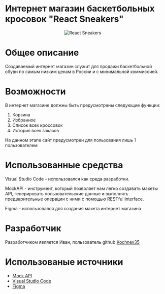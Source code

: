 # Интернет магазин баскетбольных кросовок "React Sneakers"
<p align="center">
  <img src="https://telegra.ph/file/52bebce7002e1858c42fc.jpg" alt="React Sneakers"/>
</p>

# Общее описание
Создаваемый интернет магазин служит для продажи баскетбольной обуви по самым низким ценам в России и с минимальной коммиссией.
  
# Возможности
В интернет магазине должны быть предусмотрены следующие функции:
1. Корзина
2. Избранное
3. Список всех кроссовок
4. История всех заказов

На данном этапе сайт предусмотрен для пользования лишь 1 пользователем

# Использованные средства

Visual Studio Code - использовался как среда разработки.

MockAPI - инструмент, который позволяет нам легко создавать макеты API, генерировать пользовательские данные и выполнять предварительные операции с ними с помощью RESTful interface.

Figma - использовался для создания макета интернет магазина

# Разработчик
Разработчиком является Иван, пользователь github [Kochnev35](https://github.com/Kochnev35)

# Использованые источники

* [Mock API](https://mockapi.io)
* [Visual Studio Code](https://code.visualstudio.com)
* [Figma](https://www.figma.com)



